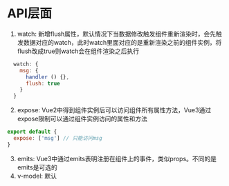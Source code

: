 # API层面
1. watch: 新增flush属性，默认情况下当数据修改触发组件重新渲染时，会先触发数据对应的watch，此时watch里面对应的是重新渲染之前的组件实例，将flush改成true则watch会在组件渲染之后执行
```js
  watch: {
    msg: {
      handler () {},
      flush: true
    }
  }
```
2. expose: Vue2中得到组件实例后可以访问组件所有属性方法，Vue3通过expose限制可以通过组件实例访问的属性和方法
```js
export default {
  expose: ['msg'] // 只能访问msg
}
```
3. emits: Vue3中通过emits表明注册在组件上的事件，类似props。不同的是emits是可选的
4. v-model: 默认